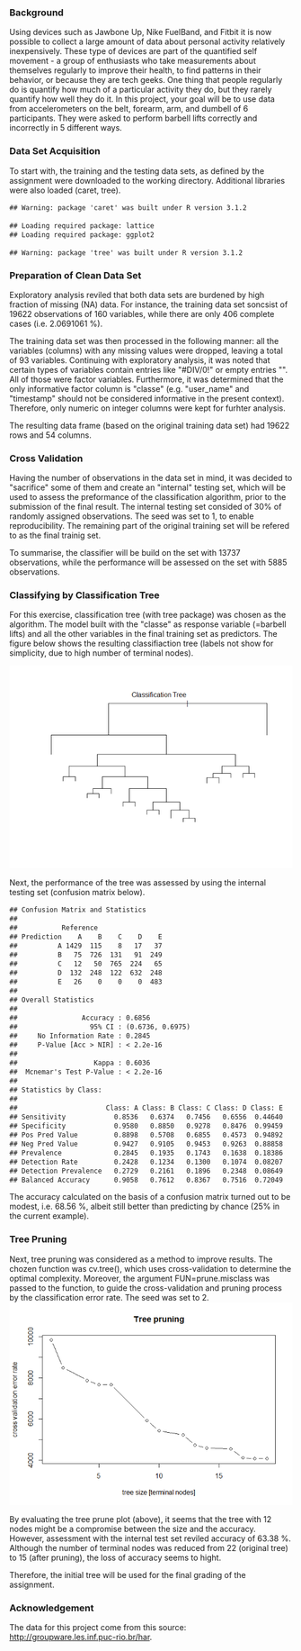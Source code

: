 ### Background

Using devices such as Jawbone Up, Nike FuelBand, and Fitbit it is now possible to collect a large amount of data about personal activity relatively inexpensively. These type of devices are part of the quantified self movement - a group of enthusiasts who take measurements about themselves regularly to improve their health, to find patterns in their behavior, or because they are tech geeks. One thing that people regularly do is quantify how much of a particular activity they do, but they rarely quantify how well they do it. In this project, your goal will be to use data from accelerometers on the belt, forearm, arm, and dumbell of 6 participants. They were asked to perform barbell lifts correctly and incorrectly in 5 different ways.

### Data Set Acquisition

To start with, the training and the testing data sets, as defined by the assignment were downloaded to the working directory. Additional libraries were also loaded (caret, tree).

    ## Warning: package 'caret' was built under R version 3.1.2

    ## Loading required package: lattice
    ## Loading required package: ggplot2

    ## Warning: package 'tree' was built under R version 3.1.2

### Preparation of Clean Data Set

Exploratory analysis reviled that both data sets are burdened by high fraction of missing (NA) data. For instance, the training data set soncsist of 19622 observations of 160 variables, while there are only 406 complete cases (i.e. 2.0691061 %).

The training data set was then processed in the following manner: all the variables (columns) with any missing values were dropped, leaving a total of 93 variables. Continuing with exploratory analysis, it was noted that certain types of variables contain entries like "\#DIV/0!" or empty entries "". All of those were factor variables. Furthermore, it was determined that the only informative factor column is "classe" (e.g. "user\_name" and "timestamp" should not be considered informative in the present context). Therefore, only numeric on integer columns were kept for furhter analysis.

The resulting data frame (based on the original training data set) had 19622 rows and 54 columns.

### Cross Validation

Having the number of observations in the data set in mind, it was decided to "sacrifice" some of them and create an "internal" testing set, which will be used to assess the preformance of the classification algorithm, prior to the submission of the final result. The internal testing set consided of 30% of randomly assigned observations. The seed was set to 1, to enable reproducibility. The remaining part of the original training set will be refered to as the final trainig set.

To summarise, the classifier will be build on the set with 13737 observations, while the performance will be assessed on the set with 5885 observations.

### Classifying by Classification Tree

For this exercise, classification tree (with tree package) was chosen as the algorithm. The model built with the "classe" as response variable (=barbell lifts) and all the other variables in the final training set as predictors. The figure below shows the resulting classifiaction tree (labels not show for simplicity, due to high number of terminal nodes).

![](./classification_g_files/figure-markdown_github/unnamed-chunk-5-1.png)

Next, the performance of the tree was assessed by using the internal testing set (confusion matrix below).

    ## Confusion Matrix and Statistics
    ## 
    ##           Reference
    ## Prediction    A    B    C    D    E
    ##          A 1429  115    8   17   37
    ##          B   75  726  131   91  249
    ##          C   12   50  765  224   65
    ##          D  132  248  122  632  248
    ##          E   26    0    0    0  483
    ## 
    ## Overall Statistics
    ##                                           
    ##                Accuracy : 0.6856          
    ##                  95% CI : (0.6736, 0.6975)
    ##     No Information Rate : 0.2845          
    ##     P-Value [Acc > NIR] : < 2.2e-16       
    ##                                           
    ##                   Kappa : 0.6036          
    ##  Mcnemar's Test P-Value : < 2.2e-16       
    ## 
    ## Statistics by Class:
    ## 
    ##                      Class: A Class: B Class: C Class: D Class: E
    ## Sensitivity            0.8536   0.6374   0.7456   0.6556  0.44640
    ## Specificity            0.9580   0.8850   0.9278   0.8476  0.99459
    ## Pos Pred Value         0.8898   0.5708   0.6855   0.4573  0.94892
    ## Neg Pred Value         0.9427   0.9105   0.9453   0.9263  0.88858
    ## Prevalence             0.2845   0.1935   0.1743   0.1638  0.18386
    ## Detection Rate         0.2428   0.1234   0.1300   0.1074  0.08207
    ## Detection Prevalence   0.2729   0.2161   0.1896   0.2348  0.08649
    ## Balanced Accuracy      0.9058   0.7612   0.8367   0.7516  0.72049

The accuracy calculated on the basis of a confusion matrix turned out to be modest, i.e. 68.56 %, albeit still better than predicting by chance (25% in the current example).

### Tree Pruning

Next, tree pruning was considered as a method to improve results. The chozen function was cv.tree(), which uses cross-validation to determine the optimal complexity. Moreover, the argument FUN=prune.misclass was passed to the function, to guide the cross-validation and pruning process by the classification error rate. The seed was set to 2. ![](./classification_g_files/figure-markdown_github/unnamed-chunk-7-1.png)

By evaluating the tree prune plot (above), it seems that the tree with 12 nodes might be a compromise between the size and the accuracy. However, assessment with the internal test set reviled accuracy of 63.38 %. Although the number of terminal nodes was reduced from 22 (original tree) to 15 (after pruning), the loss of accuracy seems to hight.

Therefore, the initial tree will be used for the final grading of the assignment.

### Acknowledgement

The data for this project come from this source: <http://groupware.les.inf.puc-rio.br/har>.
